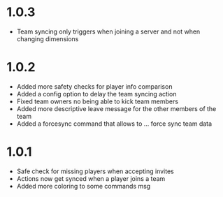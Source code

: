 # 1.0.3
+ Team syncing only triggers when joining a server and not when changing dimensions

# 1.0.2
+ Added more safety checks for player info comparison 
+ Added a config option to delay the team syncing action
+ Fixed team owners no being able to kick team members
+ Added more descriptive leave message for the other members of the team
+ Added a forcesync command that allows to ... force sync team data 

# 1.0.1
+ Safe check for missing players when accepting invites
+ Actions now get synced when a player joins a team
+ Added more coloring to some commands msg